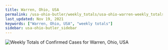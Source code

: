 ```yaml
---
title: Warren, Ohio, USA
permalink: /usa-ohio-butler/weekly_totals/usa-ohio-warren-weekly_totals.html
last_updated: Nov 19, 2021
keywords: ["Warren, Ohio, USA", "weekly totals"]
sidebar: usa-ohio-butler_sidebar
---
```


![Weekly Totals of Confirmed Cases for Warren, Ohio, USA](/covid_tracker/images/graphs/usa-ohio-warren-weekly_totals_graph.png)
